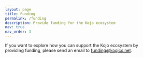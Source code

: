 ```yaml
---
layout: page
title: Funding
permalink: /funding
description: Provide funding for the Kojo ecosystem
nav: true
nav_order: 3
---
```


If you want to explore how you can support the Kojo ecosystem by providing funding, please send an email to funding@kogics.net.
